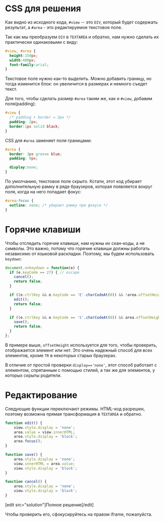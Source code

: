 # CSS для решения

Как видно из исходного кода, `#view` -- это `DIV`, который будет содержать результат, а `#area` - это редактируемое текстовое поле.

Так как мы преобразуем `DIV` в `TEXTAREA` и обратно, нам нужно сделать их практически одинаковыми с виду:

```css
#view, #area {
  height:150px;
  width:400px;
  font-family:arial;
}
```

Текстовое поле нужно как-то выделить. Можно добавить границу, но тогда изменится блок: он увеличится в размерах и немного съедет текст.

Для того, чтобы сделать размер `#area` таким же, как и `#view`, добавим поля(padding):

```css
#view {  
  /* padding + border = 3px */
  padding: 2px; 
  border:1px solid black; 
}
```

CSS для `#area` заменяет поля границами:

```css
#area {
  border: 3px groove blue;  
  padding: 0px;

  display:none;
}
```

По умолчанию, текстовое поле скрыто. Кстати, этот код убирает дополнительную рамку в ряде браузеров, которая появляется вокруг поля, когда на него попадает фокус:

```css
#area:focus { 
  outline: none; /* убирает рамку при фокусе */
}
```

# Горячие клавиши

Чтобы отследить горячие клавиши, нам нужны их скан-коды, а не символы. Это важно, потому что горячие клавиши должны работать независимо от языковой раскладки. Поэтому, мы будем использовать <code>keydown</code>:

```js
document.onkeydown = function(e) {
  if (e.keyCode == 27) { // escape
    cancel();
    return false;
  }

  if ((e.ctrlKey && e.keyCode == 'E'.charCodeAt(0)) && !area.offsetHeight) {
    edit();
    return false;
  }

  if ((e.ctrlKey && e.keyCode == 'S'.charCodeAt(0)) && area.offsetHeight) {
    save();
    return false;
  }
};
```

В примере выше, `offsetHeight` используется для того, чтобы проверить, отображается элемент или нет. Это очень надежный способ для всех элементов, кроме `TR` в некоторых старых браузерах.

В отличие от простой проверки `display=='none'`, этот способ работает с элементом, спрятанным с помощью стилей, а так же для элементов, у которых скрыты родители.

# Редактирование

Следующие функции переключают режимы. HTML-код разрешен, поэтому возможна прямая трансформация в `TEXTAREA` и обратно.

```js
function edit() {
    view.style.display = 'none';
    area.value = view.innerHTML;
    area.style.display = 'block';
    area.focus();
}

function save() {
    area.style.display = 'none';
    view.innerHTML = area.value;
    view.style.display = 'block';
}

function cancel() {
    area.style.display = 'none';
    view.style.display = 'block';
}
```

[edit src="solution"]Полное решение[/edit]

Чтобы проверить его, сфокусируйтесь на правом iframe, пожалуйста.